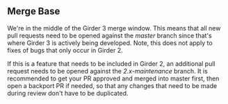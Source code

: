 ## Merge Base

We're in the middle of the Girder 3 merge window. This means that all new pull
requests need to be opened against the *master* branch since that's where Girder
3 is actively being developed. Note, this does not apply to fixes of bugs that only 
occur in Girder 2.

If this is a feature that needs to be included in Girder 2, an additional pull
request needs to be opened against the *2.x-maintenance* branch. It is recommended to
get your PR approved and merged into master first, then open a backport PR if needed,
so that any changes that need to be made during review don't have to be duplicated.
